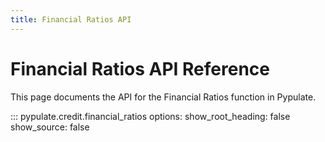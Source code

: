 ```yaml
---
title: Financial Ratios API
---
```


# Financial Ratios API Reference

This page documents the API for the Financial Ratios function in Pypulate.

::: pypulate.credit.financial_ratios
    options:
      show_root_heading: false
      show_source: false 
